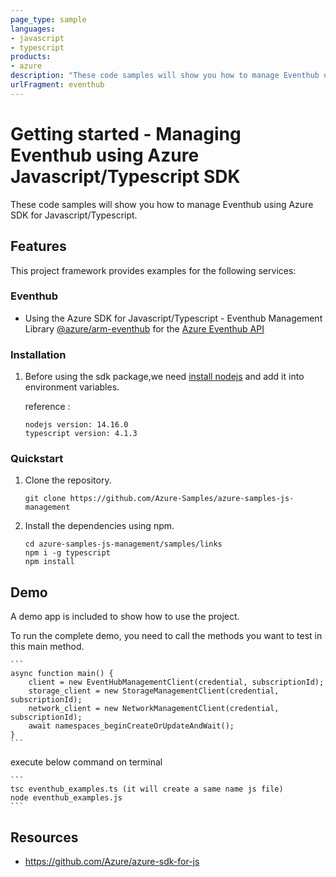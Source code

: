 ```yaml
---
page_type: sample
languages:
- javascript
- typescript
products:
- azure
description: "These code samples will show you how to manage Eventhub using Azure SDK for Javascript/Typescript."
urlFragment: eventhub
---
```


# Getting started - Managing Eventhub using Azure Javascript/Typescript SDK

These code samples will show you how to manage Eventhub using Azure SDK for Javascript/Typescript.

## Features

This project framework provides examples for the following services:

### Eventhub
* Using the Azure SDK for Javascript/Typescript - Eventhub Management Library [@azure/arm-eventhub](https://www.npmjs.com/package/@azure/arm-eventhub) for the [Azure Eventhub API](https://docs.microsoft.com/en-us/rest/api/eventhub/)


### Installation

1.  Before using the sdk package,we need [install nodejs](https://nodejs.org/en/download/) and add it into environment variables.

    reference :
    
    ```
    nodejs version: 14.16.0
    typescript version: 4.1.3
    ```

### Quickstart

1.  Clone the repository.

    ```
    git clone https://github.com/Azure-Samples/azure-samples-js-management
    ```

2.  Install the dependencies using npm.

    ```
    cd azure-samples-js-management/samples/links
    npm i -g typescript
    npm install
    ```

## Demo

A demo app is included to show how to use the project.

To run the complete demo, you need to call the methods you want to test in this main method.

    ```
    async function main() {
        client = new EventHubManagementClient(credential, subscriptionId);
        storage_client = new StorageManagementClient(credential, subscriptionId);
        network_client = new NetworkManagementClient(credential, subscriptionId);
        await namespaces_beginCreateOrUpdateAndWait();
    }
    ```

execute below command on terminal

    ```
    tsc eventhub_examples.ts (it will create a same name js file)
    node eventhub_examples.js
    ```

## Resources

- https://github.com/Azure/azure-sdk-for-js